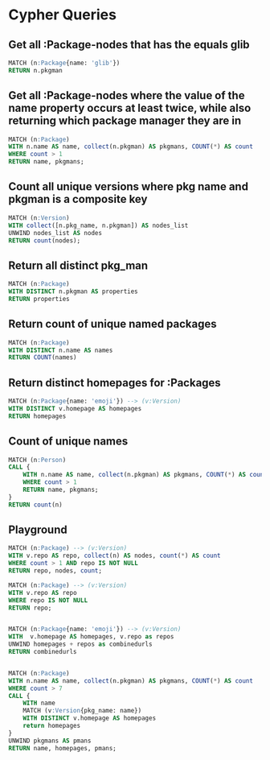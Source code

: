 # Cypher Queries

## Get all :Package-nodes that has the <name> equals glib
```sql
MATCH (n:Package{name: 'glib'})
RETURN n.pkgman
```

## Get all :Package-nodes where the value of the name property occurs at least twice, while also returning which package manager they are in
```sql
MATCH (n:Package)
WITH n.name AS name, collect(n.pkgman) AS pkgmans, COUNT(*) AS count
WHERE count > 1
RETURN name, pkgmans;
```

## Count all unique versions where pkg name and pkgman is a composite key
```sql
MATCH (n:Version)
WITH collect([n.pkg_name, n.pkgman]) AS nodes_list
UNWIND nodes_list AS nodes
RETURN count(nodes);
```

## Return all distinct pkg_man
```sql
MATCH (n:Package)
WITH DISTINCT n.pkgman AS properties
RETURN properties
```

## Return count of unique named packages
```sql
MATCH (n:Package)
WITH DISTINCT n.name AS names
RETURN COUNT(names)
```

## Return distinct homepages for :Packages
```sql
MATCH (n:Package{name: 'emoji'}) --> (v:Version)
WITH DISTINCT v.homepage AS homepages
RETURN homepages
```

## Count of unique names
```sql
MATCH (n:Person)
CALL {
    WITH n.name AS name, collect(n.pkgman) AS pkgmans, COUNT(*) AS count
    WHERE count > 1
    RETURN name, pkgmans;
}
RETURN count(n)
```

## Playground
```sql
MATCH (n:Package) --> (v:Version)
WITH v.repo AS repo, collect(n) AS nodes, count(*) AS count
WHERE count > 1 AND repo IS NOT NULL
RETURN repo, nodes, count;

MATCH (n:Package) --> (v:Version)
WITH v.repo AS repo
WHERE repo IS NOT NULL
RETURN repo;


MATCH (n:Package{name: 'emoji'}) --> (v:Version)
WITH  v.homepage AS homepages, v.repo as repos
UNWIND homepages + repos as combinedurls
RETURN combinedurls


MATCH (n:Package)
WITH n.name AS name, collect(n.pkgman) AS pkgmans, COUNT(*) AS count
WHERE count > 7
CALL {
    WITH name
    MATCH (v:Version{pkg_name: name})
    WITH DISTINCT v.homepage AS homepages
    return homepages
}
UNWIND pkgmans AS pmans
RETURN name, homepages, pmans;
```